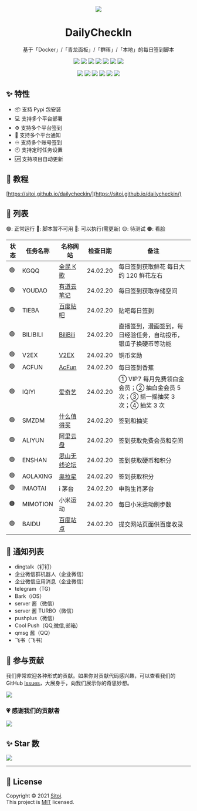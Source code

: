 <div align="center">

<img src="https://socialify.git.ci/Sitoi/dailycheckin/image?font=Rokkitt&forks=1&issues=1&language=1&name=1&owner=1&pattern=Circuit%20Board&pulls=1&stargazers=1&theme=Dark">

<h1>DailyCheckIn</h1>

基于「Docker」/「青龙面板」/「群晖」/「本地」的每日签到脚本

<!-- SHIELD GROUP -->
<div id="shield">

[![][github-releases-shield]][github-releases-link]
[![][pypi-version-shield]][pypi-version-link]
[![][github-release-date-shield]][github-release-date-link]
[![][github-stars-shield]][github-stars-link]
[![][github-forks-shield]][github-forks-link]
[![][github-issues-shield]][github-issues-link]
[![][github-contributors-shield]][github-contributors-link]

[![][python-version-shield]][python-version-link]
[![][pypi-dm-shield]][pypi-dm-link]
[![][docker-pull-shield]][docker-pull-link]
[![][docker-size-shield]][docker-size-link]
[![][docker-stars-shield]][docker-stars-link]
[![][github-license-shield]][github-license-link]

<!-- SHIELD GROUP -->
</div>
</div>

## ✨ 特性

- 📦 支持 Pypi 包安装
- 💻 支持多个平台部署
- ⚙️ 支持多个平台签到
- 📢 支持多个平台通知
- ♾️ 支持多个账号签到
- 🕙 支持定时任务设置
- 🆙 支持项目自动更新

## 🦄 教程

[https://sitoi.github.io/dailycheckin/](https://sitoi.github.io/dailycheckin/)

## 🧾 列表

🟢: 正常运行 🔴: 脚本暂不可用 🔵: 可以执行(需更新) 🟡: 待测试 🟤: 看脸

| 状态 | 任务名称 | 名称网站                                                   | 检查日期 | 备注                                                                         |
| ---- | -------- | ---------------------------------------------------------- | -------- | ---------------------------------------------------------------------------- |
| 🟢️  | KGQQ     | [全民 K 歌](https://kg.qq.com/index-pc.html)               | 24.02.20 | 每日签到获取鲜花 每日大约 120 鲜花左右                                       |
| 🟢️  | YOUDAO   | [有道云笔记](https://note.youdao.com/web/)                 | 24.02.20 | 每日签到获取存储空间                                                         |
| 🟢️  | TIEBA    | [百度贴吧](https://tieba.baidu.com/index.html)             | 24.02.20 | 贴吧每日签到                                                                 |
| 🟢️  | BILIBILI | [BiliBili](https://www.bilibili.com/)                      | 24.02.20 | 直播签到，漫画签到，每日经验任务，自动投币，银瓜子换硬币等功能               |
| 🟢️  | V2EX     | [V2EX](https://www.v2ex.com/)                              | 24.02.20 | 铜币奖励                                                                     |
| 🟢️  | ACFUN    | [AcFun](https://www.acfun.cn/)                             | 24.02.20 | 每日签到香蕉                                                                 |
| 🟢️  | IQIYI    | [爱奇艺](https://www.iqiyi.com/)                           | 24.02.20 | ① VIP7 每月免费领白金会员；② 抽白金会员 5 次；③ 摇一摇抽奖 3 次；④ 抽奖 3 次 |
| 🟢️  | SMZDM    | [什么值得买](https://www.smzdm.com/)                       | 24.02.20 | 签到和抽奖                                                                   |
| 🟢️  | ALIYUN   | [阿里云盘](https://www.aliyundrive.com/drive/)             | 24.02.20 | 签到获取免费会员和空间                                                       |
| 🟢️  | ENSHAN   | [恩山无线论坛](https://www.right.com.cn/forum/)            | 24.02.20 | 签到获取硬币和积分                                                           |
| 🟢️  | AOLAXING | [奥拉星](http://www.100bt.com/m/creditMall/?gameId=2#task) | 24.02.20 | 签到获取积分                                                                 |
| 🟢️  | IMAOTAI  | i 茅台                                                     | 24.02.20 | 申购生肖茅台                                                                 |
| 🟤   | MIMOTION | 小米运动                                                   | 24.02.20 | 每日小米运动刷步数                                                           |
| 🟢️  | BAIDU    | [百度站点](https://ziyuan.baidu.com/site/index#/)          | 24.02.20 | 提交网站页面供百度收录                                                       |

## 💬 通知列表

- dingtalk（钉钉）
- 企业微信群机器人（企业微信）
- 企业微信应用消息（企业微信）
- telegram（TG）
- Bark（iOS）
- server 酱（微信）
- server 酱 TURBO（微信）
- pushplus（微信）
- Cool Push（QQ,微信,邮箱）
- qmsg 酱（QQ）
- 飞书（飞书）

## 🤝 参与贡献

我们非常欢迎各种形式的贡献。如果你对贡献代码感兴趣，可以查看我们的 GitHub [Issues][github-issues-link]，大展身手，向我们展示你的奇思妙想。

[![][pr-welcome-shield]][pr-welcome-link]

### 💗 感谢我们的贡献者

[![][github-contrib-shield]][github-contrib-link]

## ✨ Star 数

[![][starchart-shield]][starchart-link]

---

## 📝 License

Copyright © 2021 [Sitoi][profile-link]. <br />
This project is [MIT](https://github.com/Sitoi/dailycheckin/blob/main/LICENSE) licensed.

<!-- LINK GROUP -->

[profile-link]: https://github.com/sitoi
[github-codespace-link]: https://codespaces.new/sitoi/dailycheckin
[github-codespace-shield]: https://github.com/sitoi/dailycheckin/blob/main/images/codespaces.png?raw=true
[github-contributors-link]: https://github.com/sitoi/dailycheckin/graphs/contributors
[github-contributors-shield]: https://img.shields.io/github/contributors/sitoi/dailycheckin?color=c4f042&labelColor=black&style=flat-square
[github-forks-link]: https://github.com/sitoi/dailycheckin/network/members
[github-forks-shield]: https://img.shields.io/github/forks/sitoi/dailycheckin?color=8ae8ff&labelColor=black&style=flat-square
[github-issues-link]: https://github.com/sitoi/dailycheckin/issues
[github-issues-shield]: https://img.shields.io/github/issues/sitoi/dailycheckin?color=ff80eb&labelColor=black&style=flat-square
[github-license-link]: https://github.com/sitoi/dailycheckin/blob/main/LICENSE
[github-license-shield]: https://img.shields.io/github/license/sitoi/dailycheckin?labelColor=black&style=flat-square
[github-stars-link]: https://github.com/sitoi/dailycheckin/stargazers
[github-stars-shield]: https://img.shields.io/github/stars/sitoi/dailycheckin?color=ffcb47&labelColor=black&style=flat-square
[github-releases-link]: https://github.com/sitoi/dailycheckin/releases
[github-releases-shield]: https://img.shields.io/github/v/release/sitoi/dailycheckin?labelColor=black&style=flat-square
[github-release-date-link]: https://github.com/sitoi/dailycheckin/releases
[github-release-date-shield]: https://img.shields.io/github/release-date/sitoi/dailycheckin?labelColor=black&style=flat-square
[pr-welcome-link]: https://github.com/sitoi/dailycheckin/pulls
[pr-welcome-shield]: https://img.shields.io/badge/🤯_pr_welcome-%E2%86%92-ffcb47?labelColor=black&style=for-the-badge
[github-contrib-link]: https://github.com/sitoi/dailycheckin/graphs/contributors
[github-contrib-shield]: https://contrib.rocks/image?repo=sitoi%2Fdailycheckin
[docker-pull-shield]: https://img.shields.io/docker/pulls/sitoi/dailycheckin?labelColor=black&style=flat-square
[docker-pull-link]: https://hub.docker.com/repository/docker/sitoi/dailycheckin
[docker-size-shield]: https://img.shields.io/docker/image-size/sitoi/dailycheckin?labelColor=black&style=flat-square
[docker-size-link]: https://hub.docker.com/repository/docker/sitoi/dailycheckin
[docker-stars-shield]: https://img.shields.io/docker/stars/sitoi/dailycheckin?labelColor=black&style=flat-square
[docker-stars-link]: https://hub.docker.com/repository/docker/sitoi/dailycheckin
[pypi-dm-shield]: https://img.shields.io/pypi/dm/dailycheckin?label=pypi&labelColor=black&style=flat-square
[pypi-dm-link]: https://pypi.org/project/dailycheckin/
[python-version-link]: https://pypi.org/project/dailycheckin/
[python-version-shield]: https://img.shields.io/pypi/pyversions/dailycheckin?labelColor=black&style=flat-square
[pypi-version-shield]: https://img.shields.io/pypi/v/dailycheckin?labelColor=black&style=flat-square
[pypi-version-link]: https://pypi.org/project/dailycheckin/
[starchart-shield]: https://api.star-history.com/svg?repos=sitoi/dailycheckin&type=Date
[starchart-link]: https://star-history.com/#sitoi/dailycheckin&Date
